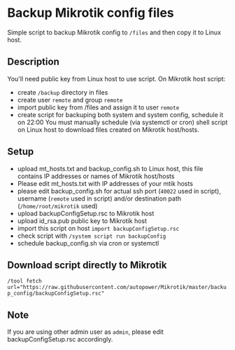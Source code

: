 # Backup Mikrotik config files
Simple script to backup Mikrotik config to `/files` and then copy it to Linux host.

## Description
You'll need public key from Linux host to use script.
On Mikrotik host script:
* create `/backup` directory in files
* create user `remote` and group `remote`
* import public key from /files and assign it to user `remote`
* create script for backuping both system and system config, schedule it on 22:00
You must manually schedule (via systemctl or cron) shell script on Linux host to download files created on Mikrotik host/hosts.

## Setup
* upload mt_hosts.txt and backup_config.sh to Linux host, this file contains IP addresses or names of Mikrotik host/hosts
* Please edit mt_hosts.txt with IP addresses of your mtik hosts
* please edit backup_config.sh for actual ssh port (`40022` used in script), username (`remote` used in script) and/or destination path (`/home/root/mikrotik` used)
* upload backupConfigSetup.rsc to Mikrotik host
* upload id_rsa.pub public key to Mikrotik host
* import this script on host `import backupConfigSetup.rsc`
* check script with `/system script run backupConfig`
* schedule backup_config.sh via cron or systemctl

## Download script directly to Mikrotik
`/tool fetch url="https://raw.githubusercontent.com/autopower/Mikrotik/master/backup_config/backupConfigSetup.rsc"`

## Note
If you are using other admin user as `admin`, please edit backupConfigSetup.rsc accordingly.
